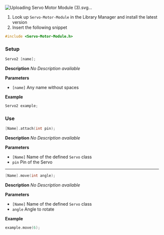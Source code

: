 ![Uploading Servo Motor Module (3).svg…]()


1. Look up `Servo-Motor-Module` in the Library Manager and install the latest version
2. Insert the following snippet
 
```ino
#include <Servo-Motor-Module.h>
```

### Setup

```ino
Servo2 [name];
```
**Description** *No Description available*

**Parameters**
* `[name]` Any name without spaces

**Example**
```ino
Servo2 example;
```

### Use

```ino
[Name].attach(int pin);
```
**Description** *No Description available*

**Parameters**
* `[Name]` Name of the defined `Servo` class
* `pin` Pin of the Servo

---

```ino
[Name].move(int angle);
```
**Description** *No Description available*

**Parameters**
* `[Name]` Name of the defined `Servo` class
* `angle` Angle to rotate

**Example**
```ino
example.move(6);
```
